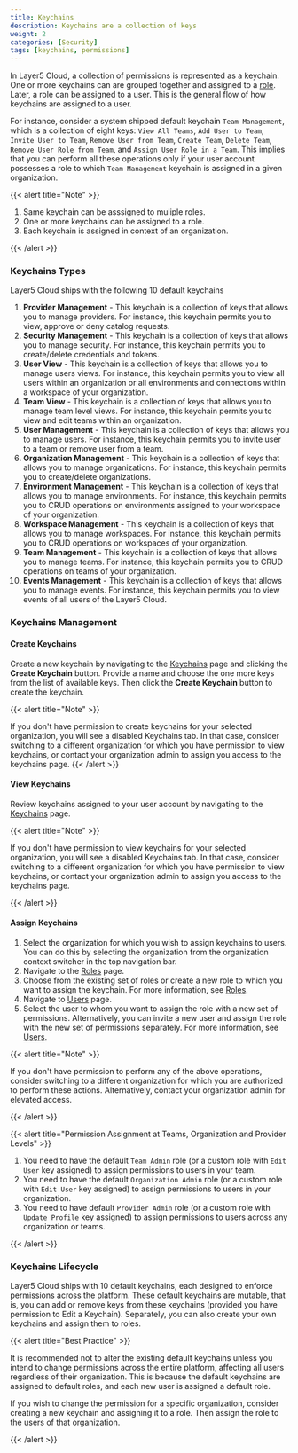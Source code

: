 ```yaml
---
title: Keychains
description: Keychains are a collection of keys
weight: 2
categories: [Security]
tags: [keychains, permissions]
---
```


In Layer5 Cloud, a collection of permissions is represented as a keychain. One or more keychains can are grouped together and assigned to a [role](/cloud/security/roles). Later, a role can be assigned to a user. This is the general flow of how keychains are assigned to a user.

For instance, consider a system shipped default keychain `Team Management`, which is a collection of eight keys: `View All Teams`, `Add User to Team`, `Invite User to Team`, `Remove User from Team`, `Create Team`, `Delete Team`, `Remove User Role from Team`, and `Assign User Role in a Team`. This implies that you can perform all these operations only if your user account possesses a role to which `Team Management` keychain is assigned in a given organization.

{{< alert title="Note" >}}

1. Same keychain can be asssigned to muliple roles.
2. One or more keychains can be assigned to a role.
3. Each keychain is assigned in context of an organization.

{{< /alert >}}


### Keychains Types

Layer5 Cloud ships with the following 10 default keychains

<!-- TODO: Create separate page to explain in detail about each of the default keys assigned to the following default keychains. -->

1. **Provider Management** - This keychain is a collection of keys that allows you to manage providers. For instance, this keychain permits you to view, approve or deny catalog requests.
2. **Security Management** - This keychain is a collection of keys that allows you to manage security. For instance, this keychain permits you to create/delete credentials and tokens.
3. **User View** - This keychain is a collection of keys that allows you to manage users views. For instance, this keychain permits you to view all users within an organization or all environments and connections within a workspace of your organization.
4. **Team View** - This keychain is a collection of keys that allows you to manage team level views. For instance, this keychain permits you to view and edit teams within an organization.
5. **User Management** - This keychain is a collection of keys that allows you to manage users. For instance, this keychain permits you to invite user to a team or remove user from a team.
6. **Organization Management** - This keychain is a collection of keys that allows you to manage organizations. For instance, this keychain permits you to create/delete organizations.
7. **Environment Management** - This keychain is a collection of keys that allows you to manage environments. For instance, this keychain permits you to CRUD operations on environments assigned to your workspace of your organization.
8. **Workspace Management** - This keychain is a collection of keys that allows you to manage workspaces. For instance, this keychain permits you to CRUD operations on workspaces of your organization.
9. **Team Management** - This keychain is a collection of keys that allows you to manage teams. For instance, this keychain permits you to CRUD operations on teams of your organization.
10. **Events Management** - This keychain is a collection of keys that allows you to manage events. For instance, this keychain permits you to view events of all users of the Layer5 Cloud.


### Keychains Management

#### Create Keychains

Create a new keychain by navigating to the [Keychains](https://cloud.layer5.io/security/keychains) page and clicking the **Create Keychain** button. Provide a name and choose the one more keys from the list of available keys. Then click the **Create Keychain** button to create the keychain.


{{< alert title="Note" >}}

If you don't have permission to create keychains for your selected organization, you will see a disabled Keychains tab. In that case, consider switching to a different organization for which you have permission to view keychains, or contact your organization admin to assign you access to the keychains page.
{{< /alert >}}


#### View Keychains

Review keychains assigned to your user account by navigating to the [Keychains](https://cloud.layer5.io/security/keychains) page.

{{< alert title="Note" >}}

If you don't have permission to view keychains for your selected organization, you will see a disabled Keychains tab. In that case, consider switching to a different organization for which you have permission to view keychains, or contact your organization admin to assign you access to the keychains page.

{{< /alert >}}

#### Assign Keychains

1. Select the organization for which you wish to assign keychains to users. You can do this by selecting the organization from the organization context switcher in the top navigation bar.
2. Navigate to the [Roles](https://cloud.layer5.io/security/roles) page.
3. Choose from the existing set of roles or create a new role to which you want to assign the keychain. For more information, see [Roles](/cloud/security/roles).
4. Navigate to [Users](https://cloud.layer5.io/identity/users) page.
5. Select the user to whom you want to assign the role with a new set of permissions. Alternatively, you can invite a new user and assign the role with the new set of permissions separately. For more information, see [Users](/cloud/identity/users).

{{< alert title="Note" >}}

If you don't have permission to perform any of the above operations, consider switching to a different organization for which you are authorized to perform these actions. Alternatively, contact your organization admin for elevated access.

{{< /alert >}}


{{< alert title="Permission Assignment at Teams, Organization and Provider Levels" >}}

1. You need to have the default `Team Admin` role (or a custom role with `Edit User` key assigned) to assign permissions to users in your team.
2. You need to have the default `Organization Admin` role (or a custom role with `Edit User` key assigned) to assign permissions to users in your organization.
3. You need to have default `Provider Admin` role (or a custom role with `Update Profile` key assigned) to assign permissions to users across any organization or teams.

{{< /alert >}}


### Keychains Lifecycle

Layer5 Cloud ships with 10 default keychains, each designed to enforce permissions across the platform. These default keychains are mutable, that is, you can add or remove keys from these keychains (provided you have permission to Edit a Keychain). Separately, you can also create your own keychains and assign them to roles.

{{< alert title="Best Practice" >}}

It is recommended not to alter the existing default keychains unless you intend to change permissions across the entire platform, affecting all users regardless of their organization. This is because the default keychains are assigned to default roles, and each new user is assigned a default role.

If you wish to change the permission for a specific organization, consider creating a new keychain and assigning it to a role. Then assign the role to the users of that organization.

{{< /alert >}}